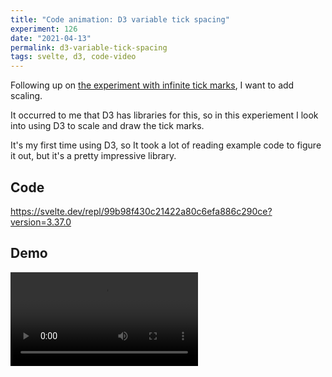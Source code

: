 ```yaml
---
title: "Code animation: D3 variable tick spacing"
experiment: 126
date: "2021-04-13"
permalink: d3-variable-tick-spacing
tags: svelte, d3, code-video
---
```


Following up on [the experiment with infinite tick marks](/posts/infinite-tick-marks), I want to add scaling.

It occurred to me that D3 has libraries for this, so in this experiement I look into using D3 to scale and draw the tick marks.

It's my first time using D3, so It took a lot of reading example code to figure it out, but it's a pretty impressive library.

## Code

https://svelte.dev/repl/99b98f430c21422a80c6efa886c290ce?version=3.37.0

## Demo

<video controls src="https://res.cloudinary.com/dzwnkx0mk/video/upload/v1618304704/1000experiments.dev/d3-variable-tick-marks_spkayj.mp4"/>

## Notes

- There should be two types of tick marks, some with labels and some without.
